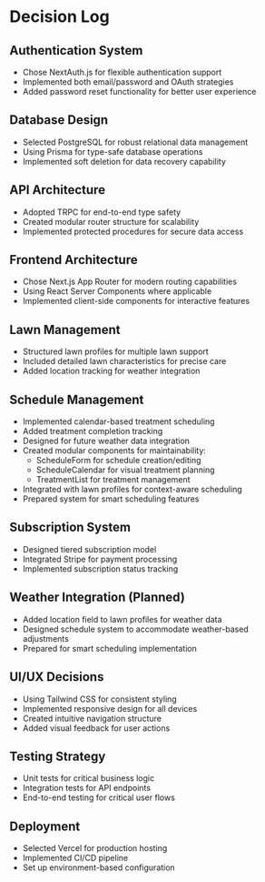 # Decision Log

## Authentication System
- Chose NextAuth.js for flexible authentication support
- Implemented both email/password and OAuth strategies
- Added password reset functionality for better user experience

## Database Design
- Selected PostgreSQL for robust relational data management
- Using Prisma for type-safe database operations
- Implemented soft deletion for data recovery capability

## API Architecture
- Adopted TRPC for end-to-end type safety
- Created modular router structure for scalability
- Implemented protected procedures for secure data access

## Frontend Architecture
- Chose Next.js App Router for modern routing capabilities
- Using React Server Components where applicable
- Implemented client-side components for interactive features

## Lawn Management
- Structured lawn profiles for multiple lawn support
- Included detailed lawn characteristics for precise care
- Added location tracking for weather integration

## Schedule Management
- Implemented calendar-based treatment scheduling
- Added treatment completion tracking
- Designed for future weather data integration
- Created modular components for maintainability:
  * ScheduleForm for schedule creation/editing
  * ScheduleCalendar for visual treatment planning
  * TreatmentList for treatment management
- Integrated with lawn profiles for context-aware scheduling
- Prepared system for smart scheduling features

## Subscription System
- Designed tiered subscription model
- Integrated Stripe for payment processing
- Implemented subscription status tracking

## Weather Integration (Planned)
- Added location field to lawn profiles for weather data
- Designed schedule system to accommodate weather-based adjustments
- Prepared for smart scheduling implementation

## UI/UX Decisions
- Using Tailwind CSS for consistent styling
- Implemented responsive design for all devices
- Created intuitive navigation structure
- Added visual feedback for user actions

## Testing Strategy
- Unit tests for critical business logic
- Integration tests for API endpoints
- End-to-end testing for critical user flows

## Deployment
- Selected Vercel for production hosting
- Implemented CI/CD pipeline
- Set up environment-based configuration